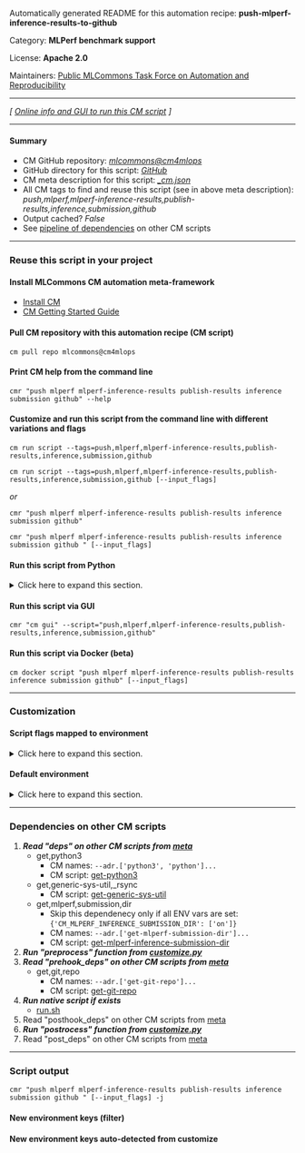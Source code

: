 Automatically generated README for this automation recipe: **push-mlperf-inference-results-to-github**

Category: **MLPerf benchmark support**

License: **Apache 2.0**

Maintainers: [Public MLCommons Task Force on Automation and Reproducibility](https://github.com/mlcommons/ck/blob/master/docs/taskforce.md)

---
*[ [Online info and GUI to run this CM script](https://access.cknowledge.org/playground/?action=scripts&name=push-mlperf-inference-results-to-github,36c2ffd5df5d453a) ]*

---
#### Summary

* CM GitHub repository: *[mlcommons@cm4mlops](https://github.com/mlcommons/cm4mlops/tree/dev)*
* GitHub directory for this script: *[GitHub](https://github.com/mlcommons/cm4mlops/tree/dev/script/push-mlperf-inference-results-to-github)*
* CM meta description for this script: *[_cm.json](_cm.json)*
* All CM tags to find and reuse this script (see in above meta description): *push,mlperf,mlperf-inference-results,publish-results,inference,submission,github*
* Output cached? *False*
* See [pipeline of dependencies](#dependencies-on-other-cm-scripts) on other CM scripts


---
### Reuse this script in your project

#### Install MLCommons CM automation meta-framework

* [Install CM](https://access.cknowledge.org/playground/?action=install)
* [CM Getting Started Guide](https://github.com/mlcommons/ck/blob/master/docs/getting-started.md)

#### Pull CM repository with this automation recipe (CM script)

```cm pull repo mlcommons@cm4mlops```

#### Print CM help from the command line

````cmr "push mlperf mlperf-inference-results publish-results inference submission github" --help````

#### Customize and run this script from the command line with different variations and flags

`cm run script --tags=push,mlperf,mlperf-inference-results,publish-results,inference,submission,github`

`cm run script --tags=push,mlperf,mlperf-inference-results,publish-results,inference,submission,github [--input_flags]`

*or*

`cmr "push mlperf mlperf-inference-results publish-results inference submission github"`

`cmr "push mlperf mlperf-inference-results publish-results inference submission github " [--input_flags]`


#### Run this script from Python

<details>
<summary>Click here to expand this section.</summary>

```python

import cmind

r = cmind.access({'action':'run'
                  'automation':'script',
                  'tags':'push,mlperf,mlperf-inference-results,publish-results,inference,submission,github'
                  'out':'con',
                  ...
                  (other input keys for this script)
                  ...
                 })

if r['return']>0:
    print (r['error'])

```

</details>


#### Run this script via GUI

```cmr "cm gui" --script="push,mlperf,mlperf-inference-results,publish-results,inference,submission,github"```

#### Run this script via Docker (beta)

`cm docker script "push mlperf mlperf-inference-results publish-results inference submission github" [--input_flags]`

___
### Customization


#### Script flags mapped to environment
<details>
<summary>Click here to expand this section.</summary>

* `--branch=value`  &rarr;  `CM_GIT_BRANCH=value`
* `--commit_message=value`  &rarr;  `CM_MLPERF_RESULTS_REPO_COMMIT_MESSAGE=value`
* `--repo_branch=value`  &rarr;  `CM_GIT_BRANCH=value`
* `--repo_url=value`  &rarr;  `CM_MLPERF_RESULTS_GIT_REPO_URL=value`
* `--submission_dir=value`  &rarr;  `CM_MLPERF_INFERENCE_SUBMISSION_DIR=value`

**Above CLI flags can be used in the Python CM API as follows:**

```python
r=cm.access({... , "branch":...}
```

</details>

#### Default environment

<details>
<summary>Click here to expand this section.</summary>

These keys can be updated via `--env.KEY=VALUE` or `env` dictionary in `@input.json` or using script flags.

* CM_MLPERF_RESULTS_GIT_REPO_URL: `https://github.com/ctuning/mlperf_inference_submissions_v4.0`

</details>

___
### Dependencies on other CM scripts


  1. ***Read "deps" on other CM scripts from [meta](https://github.com/mlcommons/cm4mlops/tree/dev/script/push-mlperf-inference-results-to-github/_cm.json)***
     * get,python3
       * CM names: `--adr.['python3', 'python']...`
       - CM script: [get-python3](https://github.com/mlcommons/cm4mlops/tree/master/script/get-python3)
     * get,generic-sys-util,_rsync
       - CM script: [get-generic-sys-util](https://github.com/mlcommons/cm4mlops/tree/master/script/get-generic-sys-util)
     * get,mlperf,submission,dir
       * Skip this dependenecy only if all ENV vars are set:<br>
`{'CM_MLPERF_INFERENCE_SUBMISSION_DIR': ['on']}`
       * CM names: `--adr.['get-mlperf-submission-dir']...`
       - CM script: [get-mlperf-inference-submission-dir](https://github.com/mlcommons/cm4mlops/tree/master/script/get-mlperf-inference-submission-dir)
  1. ***Run "preprocess" function from [customize.py](https://github.com/mlcommons/cm4mlops/tree/dev/script/push-mlperf-inference-results-to-github/customize.py)***
  1. ***Read "prehook_deps" on other CM scripts from [meta](https://github.com/mlcommons/cm4mlops/tree/dev/script/push-mlperf-inference-results-to-github/_cm.json)***
     * get,git,repo
       * CM names: `--adr.['get-git-repo']...`
       - CM script: [get-git-repo](https://github.com/mlcommons/cm4mlops/tree/master/script/get-git-repo)
  1. ***Run native script if exists***
     * [run.sh](https://github.com/mlcommons/cm4mlops/tree/dev/script/push-mlperf-inference-results-to-github/run.sh)
  1. Read "posthook_deps" on other CM scripts from [meta](https://github.com/mlcommons/cm4mlops/tree/dev/script/push-mlperf-inference-results-to-github/_cm.json)
  1. ***Run "postrocess" function from [customize.py](https://github.com/mlcommons/cm4mlops/tree/dev/script/push-mlperf-inference-results-to-github/customize.py)***
  1. Read "post_deps" on other CM scripts from [meta](https://github.com/mlcommons/cm4mlops/tree/dev/script/push-mlperf-inference-results-to-github/_cm.json)

___
### Script output
`cmr "push mlperf mlperf-inference-results publish-results inference submission github " [--input_flags] -j`
#### New environment keys (filter)

#### New environment keys auto-detected from customize
